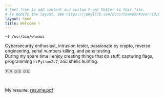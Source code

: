 ```yaml
---
# Feel free to add content and custom Front Matter to this file.
# To modify the layout, see https://jekyllrb.com/docs/themes/#overriding-theme-defaults
layout: home
title: Welcome !
---
```


`~$ /usr/bin/whoami`

Cybersecurity enthusiast, intrusion tester, passionate by crypto, reverse engineering, serial numbers killing, and pens testing.  
During my spare time I enjoy creating things that do stuff, capturing flags, programming in `Python2.7`, and shells hunting.  

:fr: :uk: :de:

<script src="https://www.hackthebox.eu/badge/278713"></script>
<br/>
<div data-iframe-width="150" data-iframe-height="270" data-share-badge-id="08d07212-1bec-4ebd-a543-66606625522e" data-share-badge-host="https://www.youracclaim.com"></div><script type="text/javascript" async src="//cdn.youracclaim.com/assets/utilities/embed.js"></script>
<div data-iframe-width="150" data-iframe-height="270" data-share-badge-id="286d862e-e0e5-4389-bf25-6317c4431308" data-share-badge-host="https://www.credly.com"></div><script type="text/javascript" async src="//cdn.credly.com/assets/utilities/embed.js"></script>

My resume: [resume.pdf](/assets/res/resume.pdf)  

<!--
 _______________________________
|``--..__                       |
|        ``--..__               |
|                ``--..__       |
|                        ``--.  |
|                            |  |
|                            |  |
|                            |  |
|                            |  |
|                            |  |
|                            |  |
|                            |  |
|                         O= |  |
|                            |  |
|                            |  |
|                            |  |
|                            |  |
|                            |  |
|                            |  |
``--..__                     |  |
        ``--..__             |__|
                ``--..__     |
                        ``--.|
Backdoor conveniently left open for all those hackers who like taking a look at the source code
-->
